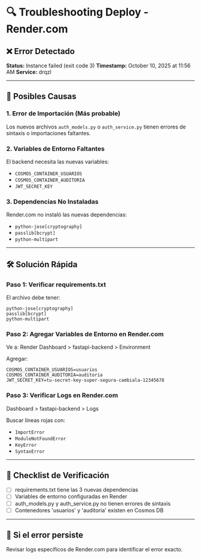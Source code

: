 # 🔍 Troubleshooting Deploy - Render.com

## ❌ Error Detectado

**Status:** Instance failed (exit code 3)
**Timestamp:** October 10, 2025 at 11:56 AM
**Service:** drqzl

---

## 🔎 Posibles Causas

### 1. **Error de Importación** (Más probable)
Los nuevos archivos `auth_models.py` o `auth_service.py` tienen errores de sintaxis o importaciones faltantes.

### 2. **Variables de Entorno Faltantes**
El backend necesita las nuevas variables:
- `COSMOS_CONTAINER_USUARIOS`
- `COSMOS_CONTAINER_AUDITORIA`
- `JWT_SECRET_KEY`

### 3. **Dependencias No Instaladas**
Render.com no instaló las nuevas dependencias:
- `python-jose[cryptography]`
- `passlib[bcrypt]`
- `python-multipart`

---

## 🛠️ Solución Rápida

### **Paso 1: Verificar requirements.txt**

El archivo debe tener:
```
python-jose[cryptography]
passlib[bcrypt]
python-multipart
```

### **Paso 2: Agregar Variables de Entorno en Render.com**

Ve a: Render Dashboard > fastapi-backend > Environment

Agregar:
```
COSMOS_CONTAINER_USUARIOS=usuarios
COSMOS_CONTAINER_AUDITORIA=auditoria
JWT_SECRET_KEY=tu-secret-key-super-segura-cambiala-12345678
```

### **Paso 3: Verificar Logs en Render.com**

Dashboard > fastapi-backend > Logs

Buscar líneas rojas con:
- `ImportError`
- `ModuleNotFoundError`
- `KeyError`
- `SyntaxError`

---

## 📝 Checklist de Verificación

- [ ] requirements.txt tiene las 3 nuevas dependencias
- [ ] Variables de entorno configuradas en Render
- [ ] auth_models.py y auth_service.py no tienen errores de sintaxis
- [ ] Contenedores 'usuarios' y 'auditoria' existen en Cosmos DB

---

## 🚨 Si el error persiste

Revisar logs específicos de Render.com para identificar el error exacto.
